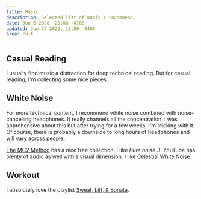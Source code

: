```yaml
---
title: Music
description: Selected list of music I recommend.
date: Jun 6 2020, 20:08 -0700
updated: Jun 27 2023, 11:50 -0400
area: cult
---
```


## Casual Reading

I usually find music a distraction for deep technical reading. But for casual
reading, I'm collecting some nice pieces.

## White Noise

For more technical content, I recommend white noise combined with
noise-cancelling headphones. It really channels all the concentration. I was
apprehensive about this but after trying for a few weeks, I'm sticking with it.
Of course, there is probably a downside to long hours of headphones and will
vary across people.

[The MC2 Method](https://mc2method.org/white-noise/) has a nice free collection.
I like _Pure noise 3_. YouTube has plenty of audio as well with a visual dimension.
I like [Celestial White Noise](https://www.youtube.com/watch?v=wzjWIxXBs_s).

## Workout

I absolutely love the playlist [Sweat, Lift, & Sonata](https://open.spotify.com/playlist/6UKITBPGWwdUJk1xNW3VUa).
